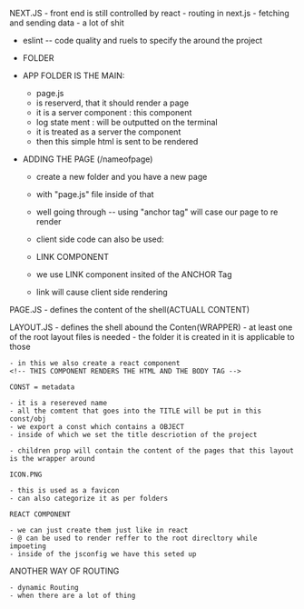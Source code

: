 NEXT.JS
    - front end is still controlled by react 
    -  routing in next.js
    - fetching and sending data 
    - a lot of shit

- eslint -- code quality and ruels to specify the around the project
- FOLDER
- APP FOLDER IS THE MAIN:
    - page.js
    - is reserverd, that it should render a page
    - it is a server component : this component
    - log state ment : will be outputted on the terminal
    - it is treated as a server the component
    - then this simple html is sent to be rendered

- ADDING THE PAGE (/nameofpage)
    - create a new folder and you have a new page
    - with "page.js" file inside of that
    - well going through -- using "anchor tag" will case our page to re render
    
    - client side code can also be used:
    - LINK COMPONENT 
    - we use LINK component insited of the ANCHOR Tag
    - link will cause client side rendering

PAGE.JS - defines the content of the shell(ACTUALL CONTENT)

LAYOUT.JS - defines the shell abound the Conten(WRAPPER)
    - at least one of the root layout files is needed
    - the folder it is created in it is applicable to those

    - in this we also create a react component
    <!-- THIS COMPONENT RENDERS THE HTML AND THE BODY TAG -->

    CONST = metadata

    - it is a resereved name 
    - all the comtent that goes into the TITLE will be put in this const/obj
    - we export a const which contains a OBJECT
    - inside of which we set the title descriotion of the project

    - children prop will contain the content of the pages that this layout is the wrapper around

    ICON.PNG

    - this is used as a favicon
    - can also categorize it as per folders
    
    REACT COMPONENT 

    - we can just create them just like in react
    - @ can be used to render reffer to the root direcltory while impoeting
    - inside of the jsconfig we have this seted up

ANOTHER WAY OF ROUTING 

    - dynamic Routing
    - when there are a lot of thing



    